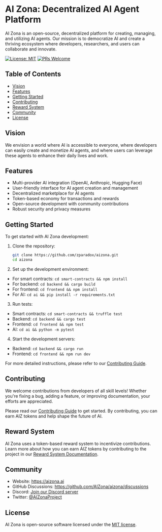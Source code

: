# AI Zona: Decentralized AI Agent Platform

AI Zona is an open-source, decentralized platform for creating, managing, and utilizing AI agents. Our mission is to democratize AI and create a thriving ecosystem where developers, researchers, and users can collaborate and innovate.

[![License: MIT](https://img.shields.io/badge/License-MIT-yellow.svg)](https://opensource.org/licenses/MIT)
[![PRs Welcome](https://img.shields.io/badge/PRs-welcome-brightgreen.svg?style=flat-square)](http://makeapullrequest.com)

## Table of Contents
- [Vision](#vision)
- [Features](#features)
- [Getting Started](#getting-started)
- [Contributing](#contributing)
- [Reward System](#reward-system)
- [Community](#community)
- [License](#license)

## Vision

We envision a world where AI is accessible to everyone, where developers can easily create and monetize AI agents, and where users can leverage these agents to enhance their daily lives and work.

## Features

- Multi-provider AI integration (OpenAI, Anthropic, Hugging Face)
- User-friendly interface for AI agent creation and management
- Decentralized marketplace for AI agents
- Token-based economy for transactions and rewards
- Open-source development with community contributions
- Robust security and privacy measures

## Getting Started

To get started with AI Zona development:

1. Clone the repository:
   ```bash
   git clone https://github.com/zparadox/aizona.git
   cd aizona

4. Set up the development environment:
- For smart contracts: `cd smart-contracts && npm install`
- For backend: `cd backend && cargo build`
- For frontend: `cd frontend && npm install`
- For AI: `cd ai && pip install -r requirements.txt`

3. Run tests:
- Smart contracts: `cd smart-contracts && truffle test`
- Backend: `cd backend && cargo test`
- Frontend: `cd frontend && npm test`
- AI: `cd ai && python -m pytest`

4. Start the development servers:
- Backend: `cd backend && cargo run`
- Frontend: `cd frontend && npm run dev`

For more detailed instructions, please refer to our [Contributing Guide](CONTRIBUTING.md).

## Contributing

We welcome contributions from developers of all skill levels! Whether you're fixing a bug, adding a feature, or improving documentation, your efforts are appreciated.

Please read our [Contributing Guide](CONTRIBUTING.md) to get started. By contributing, you can earn AIZ tokens and help shape the future of AI.

## Reward System

AI Zona uses a token-based reward system to incentivize contributions. Learn more about how you can earn AIZ tokens by contributing to the project in our [Reward System Documentation](docs/reward_system.md).

## Community

- Website: https://aizona.ai
- GitHub Discussions: https://github.com/AIZona/aizona/discussions
- Discord: [Join our Discord server](https://discord.gg/aizona)
- Twitter: [@AIZonaProject](https://twitter.com/AIZonaProject)

## License

AI Zona is open-source software licensed under the [MIT license](LICENSE).
